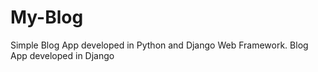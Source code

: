 # My-Blog
Simple Blog App developed in Python and Django Web Framework.
Blog App developed in Django
